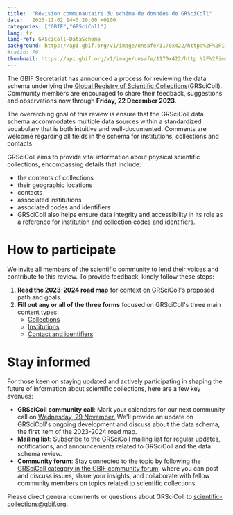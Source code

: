 ```yaml
---
title:  "Révision communautaire du schéma de données de GRSciColl"
date:   2023-11-02 14=3:20:00 +0100
categories: ["GBIF","GRSciColl"]
lang: fr
lang-ref: GRSciColl-DataScheme
background: https://api.gbif.org/v1/image/unsafe/1170x422/http:%2F%2Fimages.ctfassets.net%2Fuo17ejk9rkwj%2F20LXAvZuwbw3S9oEMzYFBC%2F8f401acf7f3b80cea6b112b0ab363caf%2Fbg-news-collections.jpg
#ratio: 70
thumbnail: https://api.gbif.org/v1/image/unsafe/1170x422/http:%2F%2Fimages.ctfassets.net%2Fuo17ejk9rkwj%2F20LXAvZuwbw3S9oEMzYFBC%2F8f401acf7f3b80cea6b112b0ab363caf%2Fbg-news-collections.jpg
---
```


The GBIF Secretariat has announced a process for reviewing the data schema underlying the [Global Registry of Scientific Collections](https://scientific-collections.gbif.org/)(GRSciColl). Community members are encouraged to share their feedback, suggestions and observations now through **Friday, 22 December 2023**.  

The overarching goal of this review is ensure that the GRSciColl data schema accommodates multiple data sources within a standardized vocabulary that is both intuitive and well-documented. Comments are welcome regarding all fields in the schema for institutions, collections and contacts.  

GRSciColl aims to provide vital information about physical scientific collections, encompassing details that include:  

* the contents of collections
* their geographic locations
* contacts
* associated institutions
* associated codes and identifiers
* GRSciColl also helps ensure data integrity and accessibility in its role as a reference for institution and collection codes and identifiers.  

# How to participate
We invite all members of the scientific community to lend their voices and contribute to this review. To provide feedback, kindly follow these steps:

1. **Read the [2023-2024 road map](https://scientific-collections.gbif.org/road-map)** for context on GRSciColl's proposed path and goals.
2. **Fill out any or all of the three forms** focused on GRSciColl's three main content types:
	* [Collections](https://forms.gle/F4Skj3F3jJqoUqmM9)
	* [Institutions](https://forms.gle/phBMM285zuvJ5ehP7)
	* [Contact and identifiers](https://forms.gle/SGjqHynoHcxZEm9n6)


# Stay informed

For those keen on staying updated and actively participating in shaping the future of information about scientific collections, here are a few key avenues:

* **GRSciColl community call**: Mark your calendars for our next community call on [Wednesday, 29 November.](https://www.gbif.org/event/686uY1fQAo8N8mb98Q2GEa) We'll provide an update on GRSciColl's ongoing development and discuss about the data schema, the first item of the 2023-2024 road map.
* **Mailing list**: [Subscribe to the GRSciColl mailing list](https://lists.gbif.org/mailman/listinfo/scientific-collections) for regular updates, notifications, and announcements related to GRSciColl and the data schema review.
* **Community forum**: Stay connected to the topic by following the [GRSciColl category in the GBIF community forum](https://discourse.gbif.org/t/review-the-grscicoll-data-schema-and-first-community-call/4189), where you can post and discuss issues, share your insights, and collaborate with fellow community members on topics related to scientific collections.

Please direct general comments or questions about GRSciColl to scientific-collections@gbif.org.

